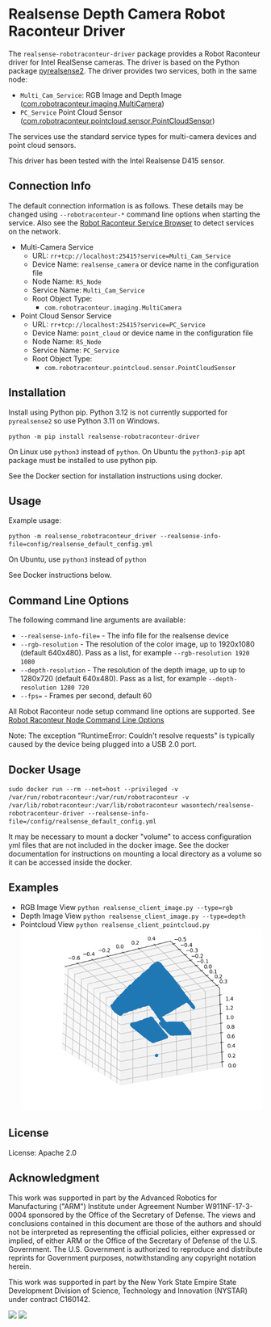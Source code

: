 # Realsense Depth Camera Robot Raconteur Driver

The `realsense-robotraconteur-driver` package provides a Robot Raconteur driver for Intel RealSense cameras.
The driver is based on the Python package [pyrealsense2](https://pypi.org/project/pyrealsense2). The driver
provides two services, both in the same node:

* `Multi_Cam_Service`:
RGB Image and Depth Image
([com.robotraconteur.imaging.MultiCamera](https://github.com/robotraconteur/robotraconteur_standard_robdef/blob/master/docs/group1/com.robotraconteur.imaging.md#object-multicamera))
* `PC_Service`
Point Cloud Sensor
([com.robotraconteur.pointcloud.sensor.PointCloudSensor](https://github.com/robotraconteur/robotraconteur_standard_robdef/blob/master/docs/group1/com.robotraconteur.pointcloud.sensor.md#object-pointcloudsensor))

The services use the standard service types for multi-camera devices and point cloud sensors.

This driver has been tested with the Intel Realsense D415 sensor.

## Connection Info

The default connection information is as follows. These details may be changed using `--robotraconteur-*` command
line options when starting the service. Also see the
[Robot Raconteur Service Browser](https://github.com/robotraconteur/RobotRaconteur_ServiceBrowser) to detect
services on the network.

* Multi-Camera Service
  * URL: `rr+tcp://localhost:25415?service=Multi_Cam_Service`
  * Device Name: `realsense_camera` or device name in the configuration file
  * Node Name: `RS_Node`
  * Service Name: `Multi_Cam_Service`
  * Root Object Type:
    * `com.robotraconteur.imaging.MultiCamera`
* Point Cloud Sensor Service
  * URL: `rr+tcp://localhost:25415?service=PC_Service`
  * Device Name: `point_cloud` or device name in the configuration file
  * Node Name: `RS_Node`
  * Service Name: `PC_Service`
  * Root Object Type:
    * `com.robotraconteur.pointcloud.sensor.PointCloudSensor`

## Installation

Install using Python pip. Python 3.12 is not currently supported for `pyrealsense2` so use Python 3.11 on Windows.

```
python -m pip install realsense-robotraconteur-driver
```

On Linux use `python3` instead of `python`. On Ubuntu the `python3-pip` apt package must be installed
to use python pip.

See the Docker section for installation instructions using docker.

## Usage

Example usage:

```
python -m realsense_robotraconteur_driver --realsense-info-file=config/realsense_default_config.yml
```

On Ubuntu, use `python3` instead of `python`

See Docker instructions below.

## Command Line Options

The following command line arguments are available:

- `--realsense-info-file=` - The info file for the realsense device
- `--rgb-resolution` - The resolution of the color image, up to 1920x1080 (default 640x480). Pass as a list, for example `--rgb-resolution 1920 1080`
- `--depth-resolution` - The resolution of the depth image, up to up to 1280x720 (default 640x480). Pass as a list, for example `--depth-resolution 1280 720`
- `--fps=` - Frames per second, default 60

All Robot Raconteur node setup command line options are supported. See [Robot Raconteur Node Command Line Options](https://github.com/robotraconteur/robotraconteur/wiki/Command-Line-Options)

Note: The exception "RuntimeError: Couldn't resolve requests" is typically caused by the device being plugged into a USB 2.0 port.

## Docker Usage

```
sudo docker run --rm --net=host --privileged -v /var/run/robotraconteur:/var/run/robotraconteur -v /var/lib/robotraconteur:/var/lib/robotraconteur wasontech/realsense-robotraconteur-driver --realsense-info-file=/config/realsense_default_config.yml
```

It may be necessary to mount a docker "volume" to access configuration yml files that are not included in the docker image.
See the docker documentation for instructions on mounting a local directory as a volume so it can be accessed inside the docker.

## Examples

* RGB Image View
`python realsense_client_image.py --type=rgb`
* Depth Image View
`python realsense_client_image.py --type=depth`
* Pointcloud View
`python realsense_client_pointcloud.py`
![Pointcloud_view](docs/figures/pointcloud_view.png)

## License

License: Apache 2.0

## Acknowledgment

This work was supported in part by the Advanced Robotics for Manufacturing ("ARM") Institute under Agreement Number W911NF-17-3-0004 sponsored by the Office of the Secretary of Defense. The views and conclusions contained in this document are those of the authors and should not be interpreted as representing the official policies, either expressed or implied, of either ARM or the Office of the Secretary of Defense of the U.S. Government. The U.S. Government is authorized to reproduce and distribute reprints for Government purposes, notwithstanding any copyright notation herein.

This work was supported in part by the New York State Empire State Development Division of Science, Technology and Innovation (NYSTAR) under contract C160142.

![](https://github.com/robotraconteur/robotraconteur/blob/master/docs/figures/arm_logo.jpg?raw=true)
![](https://github.com/robotraconteur/robotraconteur/blob/master/docs/figures/nys_logo.jpg?raw=true)
